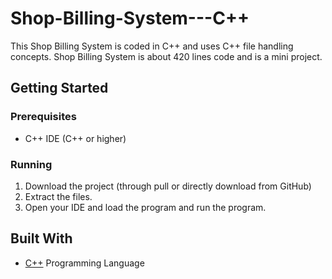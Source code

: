 # Shop-Billing-System---C++
This Shop Billing System is coded in C++ and uses C++ file handling concepts.
Shop Billing System is about 420 lines code and is a mini project.

## Getting Started

### Prerequisites

* C++ IDE (C++ or higher)

### Running

1. Download the project (through pull or directly download from GitHub)
2. Extract the files.
3. Open your IDE and load the program and run the program.

## Built With

* [C++](https://www.geeksforgeeks.org/c-plus-plus/)  Programming Language 
